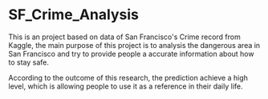 # SF_Crime_Analysis

This is an project based on data of San Francisco's Crime record from Kaggle, the main purpose of this project is to analysis the dangerous area in San Francisco and try to provide people a accurate information about how to stay safe.

According to the outcome of this research, the prediction achieve a high level, which is allowing people to use it as a reference in their daily life.
